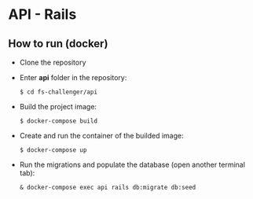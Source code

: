 # API - Rails

## How to run (docker)

* Clone the repository

* Enter **api** folder in the repository:

      $ cd fs-challenger/api

* Build the project image:

      $ docker-compose build

* Create and run the container of the builded image:

      $ docker-compose up

* Run the migrations and populate the database (open another terminal tab):

      & docker-compose exec api rails db:migrate db:seed
